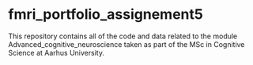 # fmri_portfolio_assignement5
This repository contains all of the code and data related to the module Advanced_cognitive_neuroscience taken as part of the MSc in Cognitive Science at Aarhus University.
